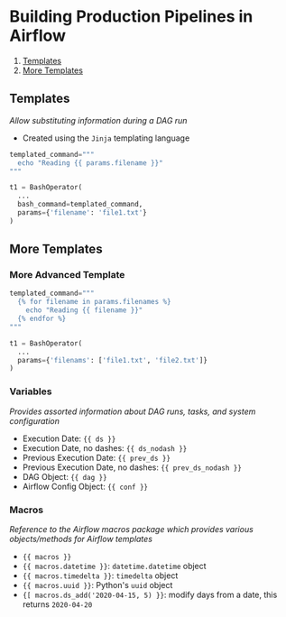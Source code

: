 # Building Production Pipelines in Airflow
1. [Templates](#templates)
2. [More Templates](#more-templates)

## Templates
_Allow substituting information during a DAG run_
- Created using the `Jinja` templating language
```python
templated_command="""
  echo "Reading {{ params.filename }}"
"""

t1 = BashOperator(
  ...
  bash_command=templated_command,
  params={'filename': 'file1.txt'}
)
```

## More Templates
### More Advanced Template
```python
templated_command="""
  {% for filename in params.filenames %}
    echo "Reading {{ filename }}"
  {% endfor %}
"""

t1 = BashOperator(
  ...
  params={'filenams': ['file1.txt', 'file2.txt']}
)
```
### Variables
_Provides assorted information about DAG runs, tasks, and system configuration_
- Execution Date: `{{ ds }}`
- Execution Date, no dashes: `{{ ds_nodash }}`
- Previous Execution Date: `{{ prev_ds }}`
- Previous Execution Date, no dashes: `{{ prev_ds_nodash }}`
- DAG Object: `{{ dag }}`
- Airflow Config Object: `{{ conf }}`

### Macros
_Reference to the Airflow macros package which provides various objects/methods for Airflow templates_
- `{{ macros }}`
- `{{ macros.datetime }}`: `datetime.datetime` object
- `{{ macros.timedelta }}`: `timedelta` object
- `{{ macros.uuid }}`: Python's `uuid` object
- `{[ macros.ds_add('2020-04-15, 5) }}`: modify days from a date, this returns `2020-04-20`


